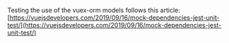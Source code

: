 Testing the use of the vuex-orm models follows this article:
[https://vuejsdevelopers.com/2019/09/16/mock-dependencies-jest-unit-test/](https://vuejsdevelopers.com/2019/09/16/mock-dependencies-jest-unit-test/)
